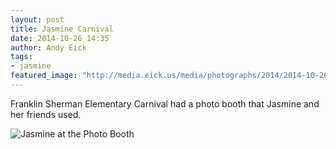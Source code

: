 ```yaml
---
layout: post
title: Jasmine Carnival
date: 2014-10-26 14:35
author: Andy Eick
tags: 
- jasmine
featured_image: "http://media.eick.us/media/photographs/2014/2014-10-26/carnival-fun-run-2014-10-26-20-28-52.jpg"
---
```

Franklin Sherman Elementary Carnival had a photo booth that Jasmine and her friends used.

![Jasmine at the Photo Booth](http://media.eick.us/media/photographs/2014/2014-10-26/carnival-fun-run-2014-10-26-20-28-52.jpg)
